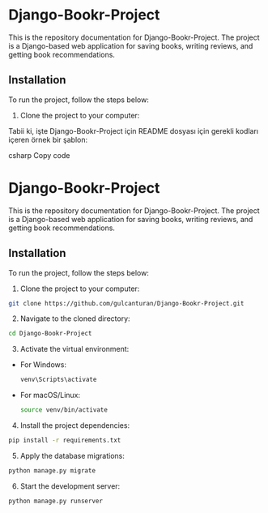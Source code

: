 # Django-Bookr-Project

This is the repository documentation for Django-Bookr-Project. The project is a Django-based web application for saving books, writing reviews, and getting book recommendations.

## Installation

To run the project, follow the steps below:

1. Clone the project to your computer:


Tabii ki, işte Django-Bookr-Project için README dosyası için gerekli kodları içeren örnek bir şablon:

csharp
Copy code
# Django-Bookr-Project

This is the repository documentation for Django-Bookr-Project. The project is a Django-based web application for saving books, writing reviews, and getting book recommendations.

## Installation

To run the project, follow the steps below:

1. Clone the project to your computer:
```bash
git clone https://github.com/gulcanturan/Django-Bookr-Project.git
```


2. Navigate to the cloned directory:
```bash
cd Django-Bookr-Project
```

3. Activate the virtual environment:

- For Windows:
  ```bash
  venv\Scripts\activate
  ```

- For macOS/Linux:
  ```bash
  source venv/bin/activate
  ```
4. Install the project dependencies:
```bash
pip install -r requirements.txt
```
5. Apply the database migrations:
```bash
python manage.py migrate
```
6. Start the development server:
```bash
python manage.py runserver
```






  
